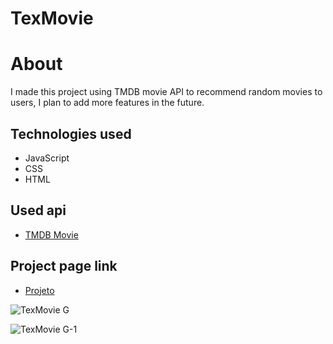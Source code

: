 # TexMovie

# About
I made this project using TMDB movie API to recommend random movies to users, I plan to add more features in the future.

## Technologies used
- JavaScript
- CSS
- HTML

## Used api
- [TMDB Movie](https://scrollrevealjs.org/)


## Project page link
- [Projeto](https://marcelowesley.github.io/TexMovie/)

![TexMovie G](https://user-images.githubusercontent.com/88109070/154764355-0febaac7-1148-49fb-bae5-722d3e13c110.png)

![TexMovie G-1](https://user-images.githubusercontent.com/88109070/154764416-7b1052a9-138f-46c3-b80a-5aa26c3149f4.png)
